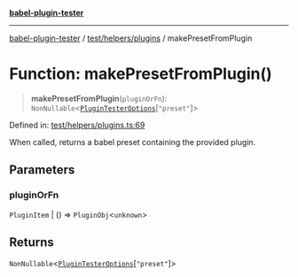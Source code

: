 [**babel-plugin-tester**](../../../../README.md)

***

[babel-plugin-tester](../../../../README.md) / [test/helpers/plugins](../README.md) / makePresetFromPlugin

# Function: makePresetFromPlugin()

> **makePresetFromPlugin**(`pluginOrFn`): `NonNullable`\<[`PluginTesterOptions`](../../../../types/global/interfaces/PluginTesterOptions.md)\[`"preset"`\]\>

Defined in: [test/helpers/plugins.ts:69](https://github.com/Xunnamius/babel-plugin-tester/blob/91349cafb3cefac8248e86580feec53bd082321e/test/helpers/plugins.ts#L69)

When called, returns a babel preset containing the provided plugin.

## Parameters

### pluginOrFn

`PluginItem` | () => `PluginObj`\<`unknown`\>

## Returns

`NonNullable`\<[`PluginTesterOptions`](../../../../types/global/interfaces/PluginTesterOptions.md)\[`"preset"`\]\>
